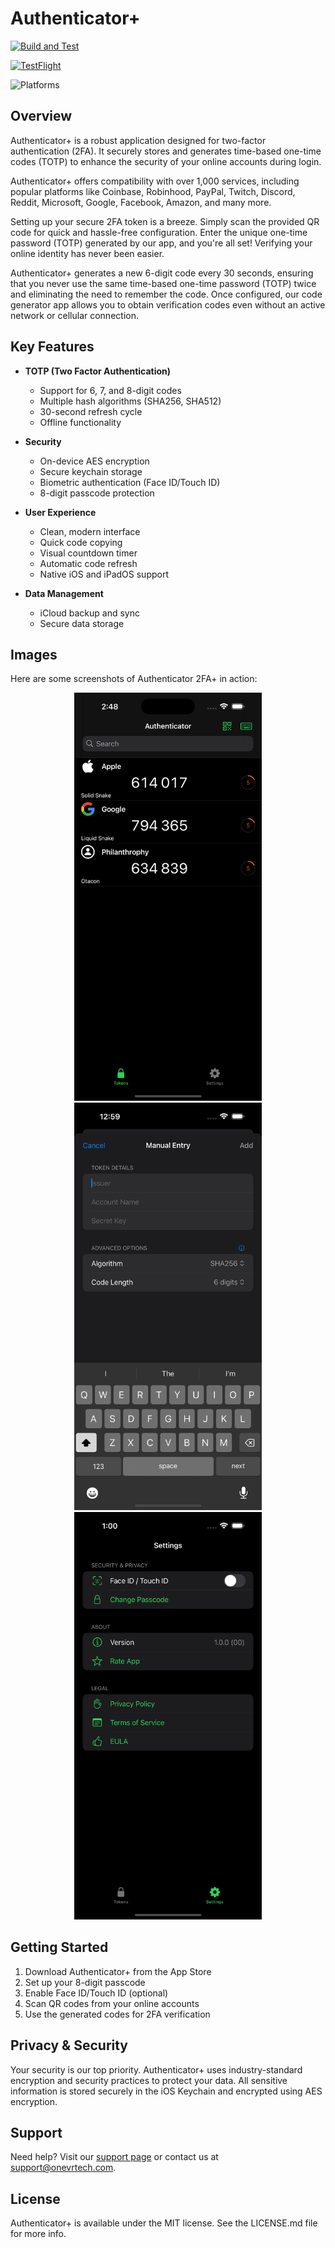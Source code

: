 # Authenticator+

[![Build and Test](https://github.com/KelCodesStuff/Authenticator/actions/workflows/ios-ci.yml/badge.svg)](https://github.com/KelCodesStuff/Authenticator/actions/workflows/ios-ci.yml)

[![TestFlight](https://img.shields.io/badge/Join%20The%20TestFlight-blue)](https://testflight.apple.com/join/PDUIq4bp)

![Platforms](https://img.shields.io/badge/Platform%20Compatibility-iOS%2016+%20|%20iPadOS%2016+-red?logo=apple&?color=red)

## Overview

Authenticator+ is a robust application designed for two-factor authentication (2FA). It securely stores and generates time-based one-time codes (TOTP) to enhance the security of your online accounts during login.

Authenticator+ offers compatibility with over 1,000 services, including popular platforms like Coinbase, Robinhood, PayPal, Twitch, Discord, Reddit, Microsoft, Google, Facebook, Amazon, and many more.

Setting up your secure 2FA token is a breeze. Simply scan the provided QR code for quick and hassle-free configuration. Enter the unique one-time password (TOTP) generated by our app, and you're all set! Verifying your online identity has never been easier.

Authenticator+ generates a new 6-digit code every 30 seconds, ensuring that you never use the same time-based one-time password (TOTP) twice and eliminating the need to remember the code. Once configured, our code generator app allows you to obtain verification codes even without an active network or cellular connection.

## Key Features

- **TOTP (Two Factor Authentication)**
  - Support for 6, 7, and 8-digit codes
  - Multiple hash algorithms (SHA256, SHA512)
  - 30-second refresh cycle
  - Offline functionality

- **Security**
  - On-device AES encryption
  - Secure keychain storage
  - Biometric authentication (Face ID/Touch ID)
  - 8-digit passcode protection

- **User Experience**
  - Clean, modern interface
  - Quick code copying
  - Visual countdown timer
  - Automatic code refresh
  - Native iOS and iPadOS support

- **Data Management**
  - iCloud backup and sync
  - Secure data storage

## Images

Here are some screenshots of Authenticator 2FA+ in action:

<div align="center">
  <img src="Images/codes-view.png" alt="codes-view.png" width="300">
  <img src="Images/codes-add-view.png" alt="codes-add-view.png" width="300">
  <img src="Images/settings-view.png" alt="settings-view" width="300">
</div>

## Getting Started

1. Download Authenticator+ from the App Store
2. Set up your 8-digit passcode
3. Enable Face ID/Touch ID (optional)
4. Scan QR codes from your online accounts
5. Use the generated codes for 2FA verification

## Privacy & Security

Your security is our top priority. Authenticator+ uses industry-standard encryption and security practices to protect your data. All sensitive information is stored securely in the iOS Keychain and encrypted using AES encryption.

## Support

Need help? Visit our [support page](https://sites.google.com/view/onevrtech/support) or contact us at support@onevrtech.com.

## License

Authenticator+ is available under the MIT license. See the LICENSE.md file for more info.




